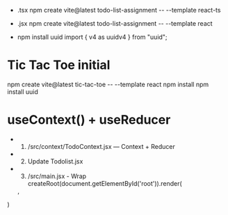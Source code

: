 
- .tsx
npm create vite@latest todo-list-assignment -- --template react-ts

- .jsx
npm create vite@latest todo-list-assignment -- --template react

- npm install uuid
import { v4 as uuidv4 } from "uuid";

# Tic Tac Toe initial
npm create vite@latest tic-tac-toe -- --template react
npm install
npm install uuid

# useContext() + useReducer
- 1. /src/context/TodoContext.jsx — Context + Reducer
- 2. Update Todolist.jsx
- 3. /src/main.jsx - Wrap <App />
createRoot(document.getElementById('root')).render(
  <TodoProvider>
    <App />
  </TodoProvider>,
)
